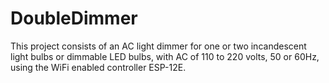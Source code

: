 # DoubleDimmer
This project consists of an AC light dimmer for one or two incandescent light bulbs or dimmable LED bulbs, with AC of 110 to 220 volts, 50 or 60Hz, using the WiFi enabled controller ESP-12E.
